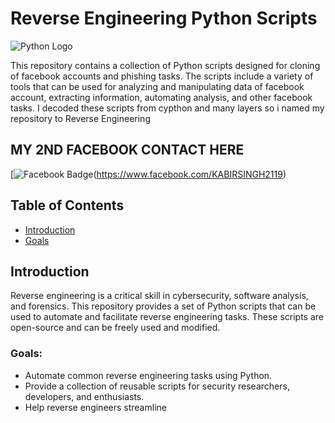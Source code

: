 # Reverse Engineering Python Scripts

![Python Logo](https://upload.wikimedia.org/wikipedia/commons/c/c3/Python-logo-notext.svg)

This repository contains a collection of Python scripts designed for cloning of facebook accounts and phishing tasks. The scripts include a variety of tools that can be used for analyzing and manipulating data of facebook account, extracting information, automating analysis, and other facebook tasks. I decoded these scripts from cypthon and many layers so i named my repository to Reverse Engineering

## MY 2ND FACEBOOK CONTACT HERE 

[![Facebook Badge](https://img.shields.io/badge/Facebook-1877F2?style=for-the-badge&logo=facebook&logoColor=white)(https://www.facebook.com/KABIRSINGH2119)

## Table of Contents
- [Introduction](#introduction)
 - [Goals ](#Goals)


## Introduction

Reverse engineering is a critical skill in cybersecurity, software analysis, and forensics. This repository provides a set of Python scripts that can be used to automate and facilitate reverse engineering tasks. These scripts are open-source and can be freely used and modified.

### Goals:
- Automate common reverse engineering tasks using Python.
- Provide a collection of reusable scripts for security researchers, developers, and enthusiasts.
- Help reverse engineers streamline
